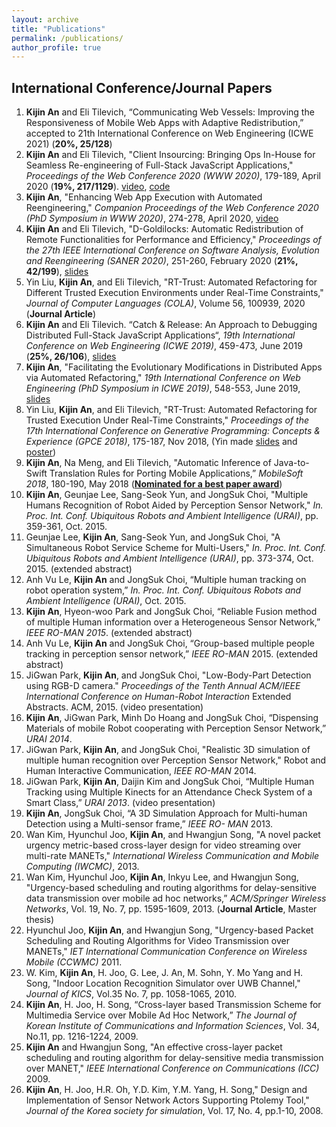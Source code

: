 ```yaml
---
layout: archive
title: "Publications"
permalink: /publications/
author_profile: true
---
```


International Conference/Journal Papers
---
1. **Kijin An** and Eli Tilevich, “Communicating Web Vessels: Improving the Responsiveness of Mobile Web Apps with Adaptive Redistribution,” accepted to 21th International Conference on Web Engineering (ICWE 2021) (**20%, 25/128**)
1. **Kijin An** and Eli Tilevich, "Client Insourcing: Bringing Ops In-House for Seamless Re-engineering of Full-Stack JavaScript Applications," *Proceedings of the Web Conference 2020 (WWW 2020)*, 179-189, April 2020 (**19%, 217/1129**). [video](https://youtu.be/69U5Y6HsAOw), [code](https://github.com/kjproj84/JS-RCI)
2. **Kijin An**, "Enhancing Web App Execution with Automated Reengineering," *Companion Proceedings of the Web Conference 2020 (PhD Symposium in WWW 2020)*, 274-278, April 2020, [video](https://youtu.be/EvnTicEUkzU)
3. **Kijin An** and Eli Tilevich, "D-Goldilocks: Automatic Redistribution of Remote Functionalities for Performance and Efficiency," *Proceedings of the 27th IEEE International Conference on Software Analysis, Evolution and Reengineering (SANER 2020)*, 251-260, February 2020 (**21%, 42/199**), [slides](./SANER20_D_Goldilocks.pdf) 
4. Yin Liu, **Kijin An**, and Eli Tilevich,  "RT-Trust: Automated Refactoring for Different Trusted Execution Environments under Real-Time Constraints," *Journal of Computer Languages (COLA)*, Volume 56, 100939, 2020 (**Journal Article**) 
5. **Kijin An** and Eli Tilevich. “Catch & Release: An Approach to Debugging Distributed Full-Stack JavaScript Applications“, *19th International Conference on Web Engineering (ICWE 2019)*, 459-473, June 2019 (**25%, 26/106**), [slides](http://web.geni-pco.com/icwe2019/2Catch_Release_An_Approach_to_Debugging_Distributed_Full-Stack_JavaScript_Applications.pdf)
6. **Kijin An**, "Facilitating the Evolutionary Modifications in Distributed Apps via Automated Refactoring," *19th International Conference on Web Engineering (PhD Symposium in ICWE 2019)*, 548-553, June 2019, [slides](http://web.geni-pco.com/icwe2019/3Facilitating_the_Evolutionary_Modifications_in_Distributed_Apps_via_Automated_Refactoring.pdf)
7. Yin Liu, **Kijin An**, and Eli Tilevich, "RT-Trust: Automated Refactoring for Trusted Execution Under Real-Time Constraints," *Proceedings of the 17th International Conference on Generative Programming: Concepts & Experience (GPCE 2018)*, 175-187, Nov 2018, (Yin made [slides](https://drive.google.com/file/d/1Ucm3oZg4VfYglxhbplEIFLWWB35yWy80/view) and [poster](https://drive.google.com/file/d/1RO3zCYDZHClDxdlkMyO9zhIsmMEar1sa/view))
8. **Kijin An**, Na Meng, and Eli Tilevich, "Automatic Inference of Java-to-Swift Translation Rules for Porting Mobile Applications,” *MobileSoft 2018*, 180-190, May 2018 ([**Nominated for a best paper award**](https://www.icse2018.org/details/mobilesoft-2018-papers/6/Automatic-Inference-of-Java-to-Swift-Translation-Rules-for-Porting-Mobile-Application))
9. **Kijin An**, Geunjae Lee, Sang-Seok Yun, and JongSuk Choi, "Multiple Humans Recognition of Robot Aided by Perception Sensor Network," *In. Proc. Int. Conf. Ubiquitous Robots and Ambient Intelligence (URAI)*, pp. 359-361, Oct. 2015.
10. Geunjae Lee, **Kijin An**, Sang-Seok Yun, and JongSuk Choi, "A Simultaneous Robot Service Scheme for Multi-Users," *In. Proc. Int. Conf. Ubiquitous Robots and Ambient Intelligence (URAI)*, pp. 373-374, Oct. 2015. (extended abstract)
11. Anh Vu Le, **Kijin An** and JongSuk Choi, “Multiple human tracking on robot operation system,” *In. Proc. Int. Conf. Ubiquitous Robots and Ambient Intelligence (URAI)*, Oct. 2015.
12. **Kijin An**, Hyeon-woo Park and JongSuk Choi, “Reliable Fusion method of multiple Human information over a Heterogeneous Sensor Network,” *IEEE RO-MAN 2015*. (extended abstract)
13. Anh Vu Le, **Kijin An** and JongSuk Choi, “Group-based multiple people tracking in perception sensor network,” *IEEE RO-MAN* 2015. (extended abstract)
14. JiGwan Park, **Kijin An**, and JongSuk Choi, "Low-Body-Part Detection using RGB-D camera." *Proceedings of the Tenth Annual ACM/IEEE International Conference on Human-Robot Interaction* Extended Abstracts. ACM, 2015. (video presentation)
15. **Kijin An**, JiGwan Park, Minh Do Hoang and JongSuk Choi, “Dispensing Materials of mobile Robot cooperating with Perception Sensor Network,” *URAI 2014*.
16. JiGwan Park, **Kijin An**, and JongSuk Choi, "Realistic 3D simulation of multiple human recognition over Perception Sensor Network," Robot and Human Interactive Communication, *IEEE RO-MAN* 2014.
17. JiGwan Park, **Kijin An**, Daijin Kim and JongSuk Choi, “Multiple Human Tracking using Multiple Kinects for an Attendance Check System of a Smart Class,” *URAI 2013*. (video presentation)
18. **Kijin An**, JongSuk Choi, “A 3D Simulation Approach for Multi-human Detection using a Multi-sensor frame,” *IEEE RO- MAN* 2013.
19. Wan Kim, Hyunchul Joo, **Kijin An**, and Hwangjun Song, "A novel packet urgency metric-based cross-layer design for video streaming over multi-rate MANETs," *International Wireless Communication and Mobile Computing (IWCMC)*, 2013.
20. Wan Kim, Hyunchul Joo, **Kijin An**, Inkyu Lee, and Hwangjun Song, "Urgency-based scheduling and routing algorithms for delay-sensitive data transmission over mobile ad hoc networks,” *ACM/Springer Wireless Networks*, Vol. 19, No. 7, pp. 1595-1609, 2013. (**Journal Article**, Master thesis)
21. Hyunchul Joo, **Kijin An**, and Hwangjun Song, "Urgency-based Packet Scheduling and Routing Algorithms for Video Transmission over MANETs," *IET International Communication Conference on Wireless Mobile (CCWMC)* 2011.
22. W. Kim, **Kijin An**, H. Joo, G. Lee, J. An, M. Sohn, Y. Mo Yang and H. Song, "Indoor Location Recognition Simulator over UWB Channel," *Journal of KICS*, Vol.35 No. 7, pp. 1058-1065, 2010.
23. **Kijin An**, H. Joo, H. Song, “Cross-layer based Transmission Scheme for Multimedia Service over Mobile Ad Hoc Network,” *The Journal of Korean Institute of Communications and Information Sciences*, Vol. 34, No.11, pp. 1216-1224, 2009.
24. **Kijin An** and Hwangjun Song, "An effective cross-layer packet scheduling and routing algorithm for delay-sensitive media transmission over MANET," *IEEE International Conference on Communications (ICC)* 2009.
25. **Kijin An**, H. Joo, H.R. Oh, Y.D. Kim, Y.M. Yang, H. Song," Design and Implementation of Sensor Network Actors Supporting Ptolemy Tool," *Journal of the Korea society for simulation*, Vol. 17, No. 4, pp.1-10, 2008.
